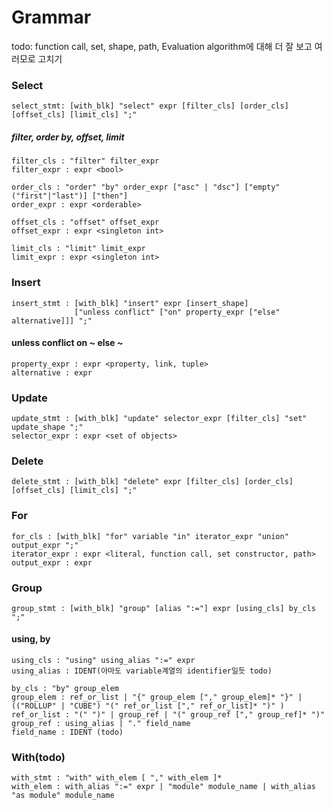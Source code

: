 # Grammar
todo: function call, set, shape, path, Evaluation algorithm에 대해 더 잘 보고 여러모로 고치기 
### Select
```lark
select_stmt: [with_blk] "select" expr [filter_cls] [order_cls] [offset_cls] [limit_cls] ";"
```
##### filter, order by, offset, limit
```lark
filter_cls : "filter" filter_expr
filter_expr : expr <bool>

order_cls : "order" "by" order_expr ["asc" | "dsc"] ["empty" ("first"|"last")] ["then"]
order_expr : expr <orderable>

offset_cls : "offset" offset_expr
offset_expr : expr <singleton int>

limit_cls : "limit" limit_expr
limit_expr : expr <singleton int>
```
### Insert
```lark
insert_stmt : [with_blk] "insert" expr [insert_shape] 
              ["unless conflict" ["on" property_expr ["else" alternative]]] ";"
```
#### unless conflict on ~ else ~
```lark
property_expr : expr <property, link, tuple>
alternative : expr
```

### Update
```lark
update_stmt : [with_blk] "update" selector_expr [filter_cls] "set" update_shape ";"
selector_expr : expr <set of objects>
```

### Delete
```lark
delete_stmt : [with_blk] "delete" expr [filter_cls] [order_cls] [offset_cls] [limit_cls] ";"
```

### For
```lark
for_cls : [with_blk] "for" variable "in" iterator_expr "union" output_expr ";"
iterator_expr : expr <literal, function call, set constructor, path>
output_expr : expr
```

### Group
```lark
group_stmt : [with_blk] "group" [alias ":="] expr [using_cls] by_cls ";"
```
#### using, by
```lark
using_cls : "using" using_alias ":=" expr
using_alias : IDENT(아마도 variable계열의 identifier일듯 todo)

by_cls : "by" group_elem
group_elem : ref_or_list | "{" group_elem ["," group_elem]* "}" | (("ROLLUP" | "CUBE") "(" ref_or_list ["," ref_or_list]* ")" )
ref_or_list : "(" ")" | group_ref | "(" group_ref ["," group_ref]* ")"
group_ref : using_alias | "." field_name
field_name : IDENT (todo)
```

### With(todo)
```lark
with_stmt : "with" with_elem [ "," with_elem ]*
with_elem : with_alias ":=" expr | "module" module_name | with_alias "as module" module_name
```
